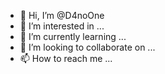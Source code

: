 - 👋 Hi, I’m @D4noOne
- 👀 I’m interested in ...
- 🌱 I’m currently learning ...
- 💞️ I’m looking to collaborate on ...
- 📫 How to reach me ...

<!---
D4noOne/D4noOne is a ✨ special ✨ repository because its `README.md` (this file) appears on your GitHub profile.
You can click the Preview link to take a look at your changes.
--->
